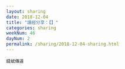 ```yaml
---
layout: sharing
date: 2018-12-04
title: "讀經分享：【】"
categories: sharing
weekNum: 46
dayNum: 2
permalink: /sharing/2018-12-04-sharing.html
---
```



`錢斌傳道`
